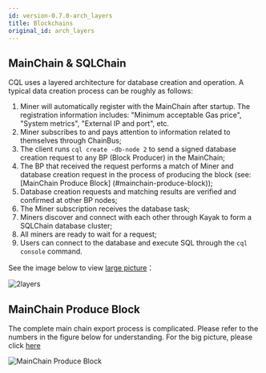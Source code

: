 ```yaml
---
id: version-0.7.0-arch_layers
title: Blockchains
original_id: arch_layers
---
```



## MainChain & SQLChain

CQL uses a layered architecture for database creation and operation. A typical data creation process can be roughly as follows:

1. Miner will automatically register with the MainChain after startup. The registration information includes: "Minimum acceptable Gas price", "System metrics", "External IP and port", etc.
2. Miner subscribes to and pays attention to information related to themselves through ChainBus;
3. The client runs `cql create -db-node 2` to send a signed database creation request to any BP (Block Producer) in the MainChain;
4. The BP that received the request performs a match of Miner and database creation request in the process of producing the block (see: \[MainChain Produce Block\] (#mainchain-produce-block));
5. Database creation requests and matching results are verified and confirmed at other BP nodes;
6. The Miner subscription receives the database task;
7. Miners discover and connect with each other through Kayak to form a SQLChain database cluster;
8. All miners are ready to wait for a request;
9. Users can connect to the database and execute SQL through the `cql console` command.

See the image below to view [large picture](https://cdn.jsdelivr.net/gh/CovenantSQL/docs@b7143254adb804dff0e3bc1f2f6ab11ad9cd44f5/website/static/img/2layers.svg)：

![2layers](https://cdn.jsdelivr.net/gh/CovenantSQL/docs@b7143254adb804dff0e3bc1f2f6ab11ad9cd44f5/website/static/img/2layers.svg)

## MainChain Produce Block

The complete main chain export process is complicated. Please refer to the numbers in the figure below for understanding. For the big picture, please click [here](https://cdn.jsdelivr.net/gh/CovenantSQL/docs/website/static/img/produce-block.svg)

![MainChain Produce Block](https://cdn.jsdelivr.net/gh/CovenantSQL/docs/website/static/img/produce-block.svg)